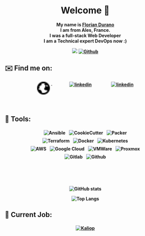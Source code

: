 <h1 align=center> Welcome 👋 </h1>

<p align=center>
  <b>My name is <a href="https://meg4r0m.ovh/">Florian Durano</a> <br />
  I am from Ales, France.<br />
  I was a full-stack Web Developer <br />
  I am a Technical expert DevOps now :) <br />
</p>

<center>

![](https://visitor-badge.laobi.icu/badge?page_id=meg4r0m.meg4r0m)
[![Github](https://img.shields.io/github/followers/meg4r0m?label=Follow&style=social)](https://github.com/meg4r0m)

</center>

## ✉️ Find me on:

<p align="center">
  <a href="https://meg4r0m.ovh/" target="_blank" rel="noopener noreferrer"> <img src="https://raw.githubusercontent.com/iconic/open-iconic/master/svg/globe.svg" alt="portfolio" height="40" style="vertical-align:top; margin:4px"> </a>
 <a href="https://www.linkedin.com/in/florian-durano/" target="_blank" rel="noopener noreferrer" style="margin: 0 50px 0 50px;"> <img src="https://cdn.jsdelivr.net/npm/simple-icons@v3/icons/linkedin.svg" alt="linkedin" height="40" style="vertical-align:top; margin:4px"></a>
  <a href="https://twitter.com/ToosDL" target="_blank" rel="noopener noreferrer"> <img src="https://cdn.jsdelivr.net/npm/simple-icons@v3/icons/twitter.svg" alt="linkedin" height="40" style="vertical-align:top; margin:4px"></a>
</p>
<br />


## 🧰 Tools:
<p align=center>
  <span align=center class=d-flex>
    <img title="Ansible" src="https://www.fullstackpython.com/img/logos/ansible-wide.png" alt="Ansible" height="40" style="vertical-align:top; margin:4px">
    <img title="CookieCutter" src="https://raw.githubusercontent.com/cookiecutter/cookiecutter/3ac078356adf5a1a72042dfe72ebfa4a9cd5ef38/logo/cookiecutter_medium.png" alt="CookieCutter" height="40" style="vertical-align:top; margin:4px">
    <img title="Packer" src="https://www.packer.io/img/logo-hashicorp.svg" alt="Packer" height="40" style="vertical-align:top; margin:4px">
    <br />
    <img title="Terraform" src="https://www.terraform.io/assets/images/logo-hashicorp-3f10732f.svg" alt="Terraform" height="40" style="vertical-align:top; margin:4px">
    <img title="Docker" src="https://upload.wikimedia.org/wikipedia/commons/thumb/4/4e/Docker_%28container_engine%29_logo.svg/610px-Docker_%28container_engine%29_logo.svg.png" alt="Docker" height="40" style="vertical-align:top; margin:4px">
    <img title="Kubernetes" src="https://upload.wikimedia.org/wikipedia/commons/thumb/6/67/Kubernetes_logo.svg/798px-Kubernetes_logo.svg.png" alt="Kubernetes" height="40" style="vertical-align:top; margin:4px">
  </span>
  <br />
  <span align=center class=d-flex>
    <img title="AWS" height=50 src="https://cbesolutions.com/wp-content/uploads/2019/11/amazon-aws-logo-transparent-300x169.png" alt="AWS" style="vertical-align:top; margin:4px">
    <img title="Google Cloud" src="https://upload.wikimedia.org/wikipedia/commons/thumb/6/61/Google_Cloud_Logo.svg/512px-Google_Cloud_Logo.svg.png" alt="Google Cloud" height="35" style="vertical-align:bottom; margin:4px">
    <img title="VMWare" src="https://upload.wikimedia.org/wikipedia/commons/thumb/9/9a/Vmware.svg/190px-Vmware.svg.png" alt="VMWare" height="25" style="vertical-align:bottom; margin:4px">
    <img title="Proxmox" src="https://www.teicee.com/images/Proxmox_logo_standard_hex_2000px.png" alt="Proxmox" height="40" style="vertical-align:bottom; margin:4px">
  </span>
  <br />
  <span align=center class=d-flex>
    <img title="Gitlab" height=80 src="https://www.troispointzero.fr/content/uploads/2020/02/gitlab-logo-900x397.png" alt="Gitlab" style="vertical-align:top; margin:4px">
    <img title="Github" height=60 src="https://inodecloud.com/wp-content/uploads/github-logo-1-300x100.png" alt="Github" style="vertical-align:bottom; margin:4px">
  </span>
</p>
<br />
<br />
<br />
<center>
  <span align=center>

  ![GitHub stats](https://github-readme-stats.vercel.app/api?username=meg4r0m&show_icons=true&theme=tokyonight)

  </span>
  <span align=center>

  ![Top Langs](https://github-readme-stats.vercel.app/api/top-langs/?username=meg4r0m&theme=tokyonight)
  </span>
</center>

## 🔭 Current Job:
<p align=center>
  <span align=center class=d-flex>
    <a href="https://www.kaliop.com/fr/jobs/" target="_blank" rel="noopener noreferrer">
      <img title="Kaliop" height=100 src="https://d2q79iu7y748jz.cloudfront.net/s/_headerimage/c9311be59d6ff8f20d0a03c7fb703131" alt="Kaliop" style="vertical-align:top; margin:4px">
    </a>
  </span>
</p>
